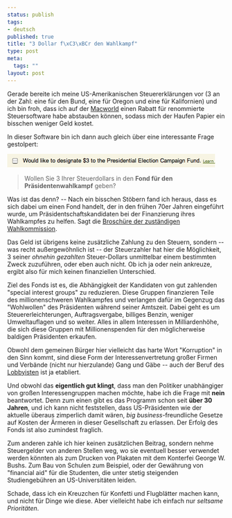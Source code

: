 ```yaml
--- 
status: publish
tags: 
- deutsch
published: true
title: "3 Dollar f\xC3\xBCr den Wahlkampf"
type: post
meta: 
  tags: ""
layout: post
---
```

Gerade bereite ich meine US-Amerikanischen Steuererklärungen vor (3 an der Zahl: eine für den Bund, eine für Oregon und eine für Kalifornien) und ich bin froh, dass ich auf der <a href="http://fredericiana.com/2007/01/11/macworld-2007/">Macworld</a> einen Rabatt für renommierte Steuersoftware habe abstauben können, sodass mich der Haufen Papier ein bisschen weniger Geld kostet.

In dieser Software bin ich dann auch gleich über eine interessante Frage gestolpert:

<img src='/media/wp/2007/01/070128-presidential-campaign-fund.png' alt='Presidential Election Campagin Fund' />

<blockquote>Wollen Sie 3 Ihrer Steuerdollars in den <strong>Fond für den Präsidentenwahlkampf</strong> geben?</blockquote>

Was ist das denn? -- Nach ein bisschen Stöbern fand ich heraus, dass es sich dabei um einen Fond handelt, der in den frühen 70er Jahren eingeführt wurde, um Präsidentschaftskandidaten bei der Finanzierung ihres Wahlkampfes zu helfen. Sagt die <a href="http://www.fec.gov/pages/brochures/checkoff.shtml">Broschüre der zuständigen Wahlkommission</a>.

Das Geld ist übrigens keine zusätzliche Zahlung zu den Steuern, sondern -- was recht außergewöhnlich ist -- der Steuerzahler hat hier die Möglichkeit, 3 seiner <em>ohnehin gezahlten</em> Steuer-Dollars unmittelbar einem bestimmten Zweck zuzuführen, oder eben auch nicht. Ob ich ja oder nein ankreuze, ergibt also für mich keinen finanziellen Unterschied.
<!--more-->
Ziel des Fonds ist es, die Abhängigkeit der Kandidaten von gut zahlenden "special interest groups" zu reduzieren. Diese Gruppen finanzieren Teile des millionenschweren Wahlkampfes und verlangen dafür im Gegenzug das "Wohlwollen" des Präsidenten während seiner Amtszeit. Dabei geht es um Steuererleichterungen, Auftragsvergabe, billiges Benzin, weniger Umweltauflagen und so weiter. Alles in allem Interessen in Milliardenhöhe, die sich diese Gruppen mit Millionenspenden für den möglicherweise baldigen Präsidenten erkaufen.

Obwohl dem gemeinen Bürger hier vielleicht das harte Wort "Korruption" in den Sinn kommt, sind diese Form der Interessenvertretung großer Firmen und Verbände (nicht nur hierzulande) Gang und Gäbe -- auch der Beruf des <a href="http://de.wikipedia.org/wiki/Lobbyismus">Lobbyisten</a> ist ja etabliert.

Und obwohl das <strong>eigentlich gut klingt</strong>, dass man den Politiker unabhängiger von großen Interessengruppen machen möchte, habe ich die Frage mit <strong>nein</strong> beantwortet. Denn zum einen gibt es das Programm schon seit <strong>über 30 Jahren</strong>, und ich kann nicht feststellen, dass US-Präsidenten wie der aktuelle überaus zimperlich damit wären, <em>big business</em>-freundliche Gesetze auf Kosten der Ärmeren in dieser Gesellschaft zu erlassen. Der Erfolg des Fonds ist also zumindest fraglich.

Zum anderen zahle ich hier keinen zusätzlichen Beitrag, sondern nehme Steuergelder von anderen Stellen weg, wo sie eventuell besser verwendet werden könnten als zum Drucken von Plakaten mit dem Konterfei George W. Bushs. Zum Bau von Schulen zum Beispiel, oder der Gewährung von "financial aid" für die Studenten, die unter stetig steigenden Studiengebühren an US-Universitäten leiden.

Schade, dass ich ein Kreuzchen für Konfetti und Flugblätter machen kann, und nicht für Dinge wie diese. Aber vielleicht habe ich einfach nur <em>seltsame Prioritäten</em>.

